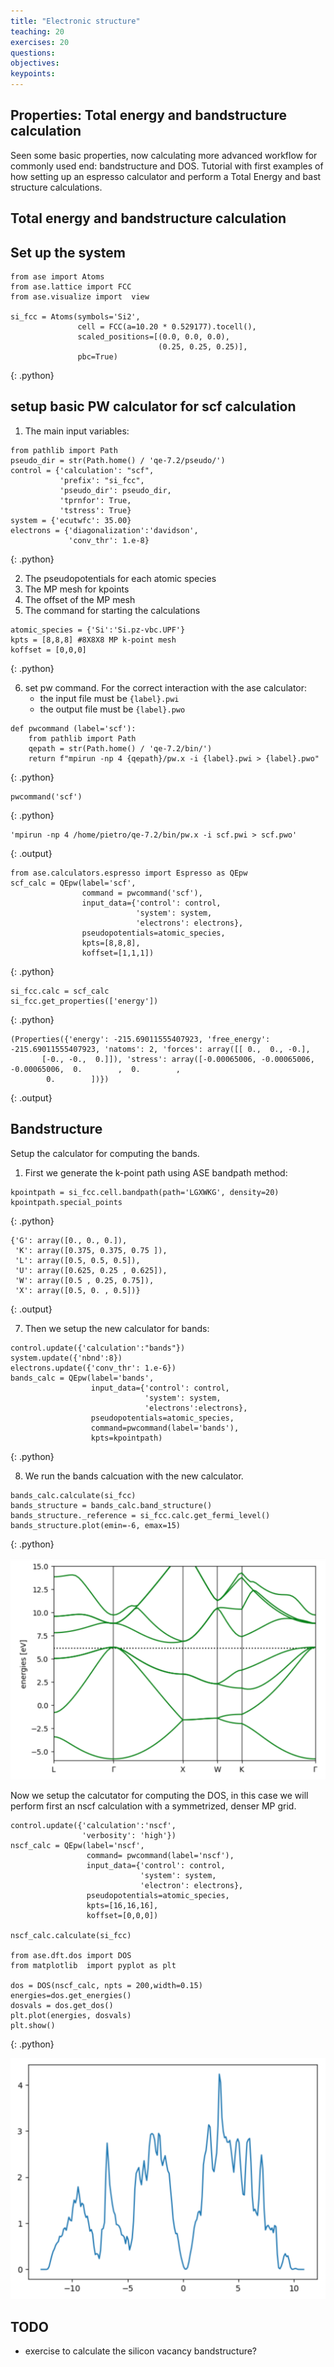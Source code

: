 ```yaml
---
title: "Electronic structure"
teaching: 20
exercises: 20
questions:
objectives:
keypoints:
---
```


## Properties: Total energy and bandstructure calculation

Seen some basic properties, now calculating more advanced workflow for commonly used end: bandstructure and DOS.
Tutorial with  first examples of how setting up an espresso  calculator and perform a Total Energy and bast structure calculations. 

## Total energy and bandstructure calculation

## Set up the system

~~~
from ase import Atoms
from ase.lattice import FCC
from ase.visualize import  view

si_fcc = Atoms(symbols='Si2',
               cell = FCC(a=10.20 * 0.529177).tocell(),
               scaled_positions=[(0.0, 0.0, 0.0),
                                 (0.25, 0.25, 0.25)],
               pbc=True)
~~~
{: .python}

## setup basic PW calculator for scf calculation

1. The main input variables: 

~~~
from pathlib import Path
pseudo_dir = str(Path.home() / 'qe-7.2/pseudo/')
control = {'calculation': "scf",
           'prefix': "si_fcc",
           'pseudo_dir': pseudo_dir,
           'tprnfor': True,
           'tstress': True}
system = {'ecutwfc': 35.00}
electrons = {'diagonalization':'davidson',
             'conv_thr': 1.e-8}
~~~
{: .python}

2. The pseudopotentials for each atomic species
3. The MP mesh for kpoints 
4. The offset of the MP mesh 
5. The command for starting the calculations 

~~~
atomic_species = {'Si':'Si.pz-vbc.UPF'}
kpts = [8,8,8] #8X8X8 MP k-point mesh 
koffset = [0,0,0] 

~~~
{: .python}

6. set pw command. For the correct interaction with the ase calculator:
    * the input file must be `{label}.pwi`
    * the output file must be `{label}.pwo` 

~~~
def pwcommand (label='scf'): 
    from pathlib import Path
    qepath = str(Path.home() / 'qe-7.2/bin/')
    return f"mpirun -np 4 {qepath}/pw.x -i {label}.pwi > {label}.pwo" 
~~~
{: .python}

~~~
pwcommand('scf')
~~~
{: .python}

~~~
'mpirun -np 4 /home/pietro/qe-7.2/bin/pw.x -i scf.pwi > scf.pwo'
~~~
{: .output}

~~~
from ase.calculators.espresso import Espresso as QEpw
scf_calc = QEpw(label='scf',
                command = pwcommand('scf'),
                input_data={'control': control,
                            'system': system,
                            'electrons': electrons},
                pseudopotentials=atomic_species,
                kpts=[8,8,8],
                koffset=[1,1,1])
~~~
{: .python}

~~~
si_fcc.calc = scf_calc
si_fcc.get_properties(['energy'])
~~~
{: .python}

~~~
(Properties({'energy': -215.69011555407923, 'free_energy': -215.69011555407923, 'natoms': 2, 'forces': array([[ 0.,  0., -0.],
       [-0., -0.,  0.]]), 'stress': array([-0.00065006, -0.00065006, -0.00065006,  0.        ,  0.        ,
        0.        ])})
~~~
{: .output}

## Bandstructure

Setup the calculator for computing the bands. 
1. First we generate the k-point path using ASE bandpath method:

~~~
kpointpath = si_fcc.cell.bandpath(path='LGXWKG', density=20)
kpointpath.special_points
~~~
{: .python}

~~~
{'G': array([0., 0., 0.]),
 'K': array([0.375, 0.375, 0.75 ]),
 'L': array([0.5, 0.5, 0.5]),
 'U': array([0.625, 0.25 , 0.625]),
 'W': array([0.5 , 0.25, 0.75]),
 'X': array([0.5, 0. , 0.5])}
~~~
{: .output}

7. Then we setup the new calculator for bands:


~~~
control.update({'calculation':"bands"})
system.update({'nbnd':8})
electrons.update({'conv_thr': 1.e-6})
bands_calc = QEpw(label='bands',
                  input_data={'control': control,
                              'system': system,
                              'electrons':electrons},
                  pseudopotentials=atomic_species, 
                  command=pwcommand(label='bands'),
                  kpts=kpointpath) 
~~~
{: .python}

8. We run the bands calcuation with the new calculator. 

~~~
bands_calc.calculate(si_fcc)
bands_structure = bands_calc.band_structure()
bands_structure._reference = si_fcc.calc.get_fermi_level() 
bands_structure.plot(emin=-6, emax=15)
~~~
{: .python}

![](../fig/band_structure_Si.png)

Now we setup the calcutator for computing the DOS, in this case we will perform first an nscf calculation with a symmetrized, denser  MP grid. 

~~~
control.update({'calculation':'nscf',
                'verbosity': 'high'})
nscf_calc = QEpw(label='nscf',
                 command= pwcommand(label='nscf'),
                 input_data={'control': control,
                             'system': system,
                             'electron': electrons}, 
                 pseudopotentials=atomic_species, 
                 kpts=[16,16,16],
                 koffset=[0,0,0]) 
                            
nscf_calc.calculate(si_fcc)

from ase.dft.dos import DOS 
from matplotlib  import pyplot as plt

dos = DOS(nscf_calc, npts = 200,width=0.15) 
energies=dos.get_energies() 
dosvals = dos.get_dos() 
plt.plot(energies, dosvals)
plt.show()
~~~
{: .python}

![](../fig/DOS_Si.png)

## TODO
- exercise to calculate the silicon vacancy bandstructure?